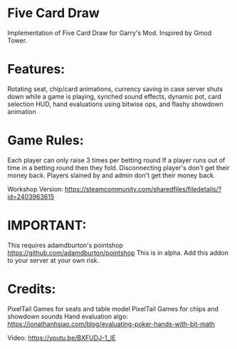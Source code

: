 # Five Card Draw
 Implementation of Five Card Draw for Garry's Mod. Inspired by Gmod Tower.

# Features:
 Rotating seat,
 chip/card animations,
 currency saving in case server shuts down while a game is playing,
 synched sound effects,
 dynamic pot,
 card selection HUD,
 hand evaluations using bitwise ops,
 and flashy showdown animation

# Game Rules:
 Each player can only raise 3 times per betting round
 If a player runs out of time in a betting round then they fold.
 Disconnecting player's don't get their money back.
 Players slained by and admin don't get their money back.

 Workshop Version: https://steamcommunity.com/sharedfiles/filedetails/?id=2403963615
 
 # IMPORTANT: 
 This requires adamdburton's pointshop https://github.com/adamdburton/pointshop
 This is in alpha. Add this addon to your server at your own risk.
 
  # Credits: 
  PixelTail Games for seats and table model
  PixelTail Games for chips and showdown sounds
  Hand evaluation algo: https://jonathanhsiao.com/blog/evaluating-poker-hands-with-bit-math

 Video: https://youtu.be/BXFUDJ-1_IE
